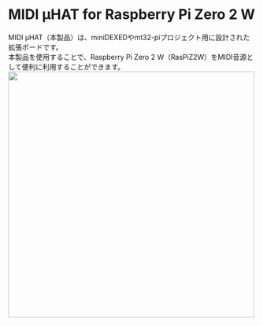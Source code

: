 # MIDI µHAT for Raspberry Pi Zero 2 W

MIDI µHAT（本製品）は、miniDEXEDやmt32-piプロジェクト用に設計された拡張ボードです。  
本製品を使用することで、Raspberry Pi Zero 2 W（RasPiZ2W）をMIDI音源として便利に利用することができます。
<img src="images/IMG_0001.png" width="500">
